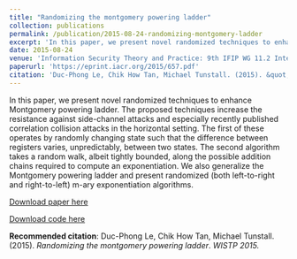 ```yaml
---
title: "Randomizing the montgomery powering ladder"
collection: publications
permalink: /publication/2015-08-24-randomizing-montgomery-ladder
excerpt: 'In this paper, we present novel randomized techniques to enhance Montgomery powering ladder. The proposed techniques increase the resistance against side-channel attacks and especially recently published correlation collision attacks in the horizontal setting. '
date: 2015-08-24
venue: 'Information Security Theory and Practice: 9th IFIP WG 11.2 International Conference (WISTP)'
paperurl: 'https://eprint.iacr.org/2015/657.pdf'
citation: 'Duc-Phong Le, Chik How Tan, Michael Tunstall. (2015). &quot;Randomizing the montgomery powering ladder.&quot; <i>WISTP 2015</i>.'
---
```

In this paper, we present novel randomized techniques to enhance Montgomery powering ladder. The proposed techniques increase the resistance against side-channel attacks and especially recently published correlation collision attacks in the horizontal setting. The first of these operates by randomly changing state such that the difference between registers varies, unpredictably, between two states. The second algorithm takes a random walk, albeit tightly bounded, along the possible addition chains required to compute an exponentiation. We also generalize the Montgomery powering ladder and present randomized (both left-to-right and right-to-left) m-ary exponentiation algorithms.

[Download paper here](https://eprint.iacr.org/2015/657.pdf)

[Download code here](https://github.com/dple/randomized-montgomery)

**Recommended citation**: Duc-Phong Le, Chik How Tan, Michael Tunstall. (2015). *Randomizing the montgomery powering ladder*. <i>WISTP 2015.</i>